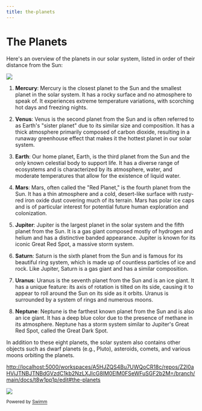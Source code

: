 ```yaml
---
title: the-planets
---
```

# The Planets

Here's an overview of the planets in our solar system, listed in order of their distance from the Sun:

![](Planet-Names.jpg)

1. **Mercury**: Mercury is the closest planet to the Sun and the smallest planet in the solar system. It has a rocky surface and no atmosphere to speak of. It experiences extreme temperature variations, with scorching hot days and freezing nights.

2. **Venus**: Venus is the second planet from the Sun and is often referred to as Earth's "sister planet" due to its similar size and composition. It has a thick atmosphere primarily composed of carbon dioxide, resulting in a runaway greenhouse effect that makes it the hottest planet in our solar system.

3. **Earth**: Our home planet, Earth, is the third planet from the Sun and the only known celestial body to support life. It has a diverse range of ecosystems and is characterized by its atmosphere, water, and moderate temperatures that allow for the existence of liquid water.

4. **Mars**: Mars, often called the "Red Planet," is the fourth planet from the Sun. It has a thin atmosphere and a cold, desert-like surface with rusty-red iron oxide dust covering much of its terrain. Mars has polar ice caps and is of particular interest for potential future human exploration and colonization.

5. **Jupiter**: Jupiter is the largest planet in the solar system and the fifth planet from the Sun. It is a gas giant composed mostly of hydrogen and helium and has a distinctive banded appearance. Jupiter is known for its iconic Great Red Spot, a massive storm system.

6. **Saturn**: Saturn is the sixth planet from the Sun and is famous for its beautiful ring system, which is made up of countless particles of ice and rock. Like Jupiter, Saturn is a gas giant and has a similar composition.

7. **Uranus**: Uranus is the seventh planet from the Sun and is an ice giant. It has a unique feature: its axis of rotation is tilted on its side, causing it to appear to roll around the Sun on its side as it orbits. Uranus is surrounded by a system of rings and numerous moons.

8. **Neptune**: Neptune is the farthest known planet from the Sun and is also an ice giant. It has a deep blue color due to the presence of methane in its atmosphere. Neptune has a storm system similar to Jupiter's Great Red Spot, called the Great Dark Spot.

In addition to these eight planets, the solar system also contains other objects such as dwarf planets (e.g., Pluto), asteroids, comets, and various moons orbiting the planets.

<http://localhost:5000/workspaces/A5HJZQS4Bu7UWQoCR18c/repos/Z2l0aHViJTNBJTNBdGVzdC1kb2NzLXJlcG8lM0ElM0FSeWFuSGF2b2M=/branch/main/docs/t8w1pp1p/edit#the-planets>

![](https://parade.com/.image/t_share/MTkwNTgxNDY5Mzk2NjczNjYx/earth-facts-jpg.jpg)

<SwmMeta version="3.0.0"><sup>Powered by [Swimm](http://localhost:5000/)</sup></SwmMeta>
